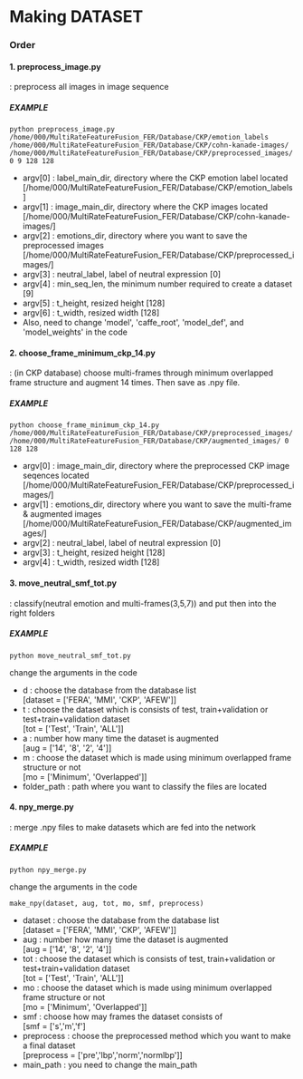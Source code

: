 # Making DATASET

### Order

#### 1. preprocess_image.py
   : preprocess all images in image sequence   
 

##### EXAMPLE
```
python preprocess_image.py /home/000/MultiRateFeatureFusion_FER/Database/CKP/emotion_labels /home/000/MultiRateFeatureFusion_FER/Database/CKP/cohn-kanade-images/ /home/000/MultiRateFeatureFusion_FER/Database/CKP/preprocessed_images/ 0 9 128 128
```
- argv[0] : label_main_dir, directory where the CKP emotion label located [/home/000/MultiRateFeatureFusion_FER/Database/CKP/emotion_labels]
- argv[1] : image_main_dir, directory where the CKP images located     
            [/home/000/MultiRateFeatureFusion_FER/Database/CKP/cohn-kanade-images/]
- argv[2] : emotions_dir, directory where you want to save the preprocessed images [/home/000/MultiRateFeatureFusion_FER/Database/CKP/preprocessed_images/]
- argv[3] : neutral_label, label of neutral expression [0]
- argv[4] : min_seq_len, the minimum number required to create a dataset [9]
- argv[5] : t_height, resized height [128]
- argv[6] : t_width, resized width [128]
- Also, need to change 'model', 'caffe_root', 'model_def', and 'model_weights' in the code
     

#### 2. choose_frame_minimum_ckp_14.py
   : (in CKP database) choose multi-frames through minimum overlapped frame structure and augment 14 times. Then save as .npy file.   


##### EXAMPLE
```
python choose_frame_minimum_ckp_14.py /home/000/MultiRateFeatureFusion_FER/Database/CKP/preprocessed_images/ /home/000/MultiRateFeatureFusion_FER/Database/CKP/augmented_images/ 0 128 128
```
- argv[0] : image_main_dir, directory where the preprocessed CKP image seqences located [/home/000/MultiRateFeatureFusion_FER/Database/CKP/preprocessed_images/]
- argv[1] : emotions_dir, directory where you want to save the multi-frame & augmented images [/home/000/MultiRateFeatureFusion_FER/Database/CKP/augmented_images/]
- argv[2] : neutral_label, label of neutral expression [0]
- argv[3] : t_height, resized height [128]
- argv[4] : t_width, resized width [128]


#### 3. move_neutral_smf_tot.py
   : classify(neutral emotion and multi-frames(3,5,7)) and put then into the right folders   

##### EXAMPLE
```
python move_neutral_smf_tot.py
```
change the arguments in the code
- d : choose the database from the database list    
            [dataset = ['FERA', 'MMI', 'CKP', 'AFEW']]
- t : choose the dataset which is consists of test, train+validation or test+train+validation dataset    
            [tot = ['Test', 'Train', 'ALL']]
- a : number how many time the dataset is augmented     
            [aug = ['14', '8', '2', '4']]
- m : choose the dataset which is made using minimum overlapped frame structure or not     
            [mo = ['Minimum', 'Overlapped']]
- folder_path : path where you want to classify the files are located


#### 4. npy_merge.py
   : merge .npy files to make datasets which are fed into the network   

##### EXAMPLE
```
python npy_merge.py
```

change the arguments in the code
```
make_npy(dataset, aug, tot, mo, smf, preprocess)
```
    
- dataset : choose the database from the database list     
            [dataset = ['FERA', 'MMI', 'CKP', 'AFEW']]
- aug : number how many time the dataset is augmented     
            [aug = ['14', '8', '2', '4']]
- tot : choose the dataset which is consists of test, train+validation or test+train+validation dataset     
            [tot = ['Test', 'Train', 'ALL']]
- mo : choose the dataset which is made using minimum overlapped frame structure or not     
            [mo = ['Minimum', 'Overlapped']]
- smf : choose how may frames the dataset consists of     
            [smf = ['s','m','f']
- preprocess : choose the preprocessed method which you want to make a final dataset      
            [preprocess = ['pre','lbp','norm','normlbp']]
- main_path : you need to change the main_path
